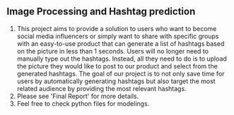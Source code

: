 ## Image Processing and Hashtag prediction
1. This project aims to provide a solution to users who want to become social media influencers or simply want to share with specific groups with an easy-to-use product that can generate a list of hashtags based on the picture in less than 1 seconds. Users will no longer need to manually type out the hashtags. Instead, all they need to do is to upload the picture they would like to post to our product and select from the generated hashtags. The goal of our project is to not only save time for users by automatically generating hashtags but also target the most related audience by providing the most relevant hashtags.
2. Please see 'Final Report' for more details.
3. Feel free to check python files for modelings.
